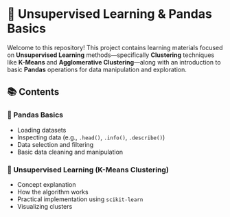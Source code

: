 # 🧠 Unsupervised Learning & Pandas Basics

Welcome to this repository! This project contains learning materials focused on **Unsupervised Learning** methods—specifically **Clustering** techniques like **K-Means** and **Agglomerative Clustering**—along with an introduction to basic **Pandas** operations for data manipulation and exploration.

## 📚 Contents

### 🔹 Pandas Basics

- Loading datasets
- Inspecting data (e.g., `.head()`, `.info()`, `.describe()`)
- Data selection and filtering
- Basic data cleaning and manipulation

### 🔹 Unsupervised Learning (K-Means Clustering)

- Concept explanation
- How the algorithm works
- Practical implementation using `scikit-learn`
- Visualizing clusters
